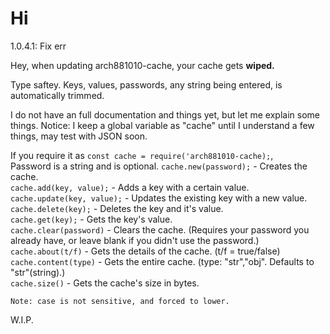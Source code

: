 # Hi

1.0.4.1:
Fix err

Hey, when updating arch881010-cache, your cache gets **wiped.**

Type saftey.
Keys, values, passwords, any string being entered, is automatically trimmed.

I do not have an full documentation and things yet, but let me explain some things.
Notice: I keep a global variable as "cache" until I understand a few things, may test with JSON soon.

If you require it as `const cache = require('arch881010-cache);`,  
Password is a string and is optional.
`cache.new(password);` - Creates the cache.  
`cache.add(key, value);` - Adds a key with a certain value.  
`cache.update(key, value);` - Updates the existing key with a new value.  
`cache.delete(key);` - Deletes the key and it's value.  
`cache.get(key);` - Gets the key's value.  
`cache.clear(password)` - Clears the cache. (Requires your password you already have, or leave blank if you didn't use the password.)  
`cache.about(t/f)` - Gets the details of the cache. (t/f = true/false)  
`cache.content(type)` - Gets the entire cache. (type: "str","obj". Defaults to "str"(string).)  
`cache.size()` - Gets the cache's size in bytes.

`
Note: case is not sensitive, and forced to lower.
`

W.I.P.
